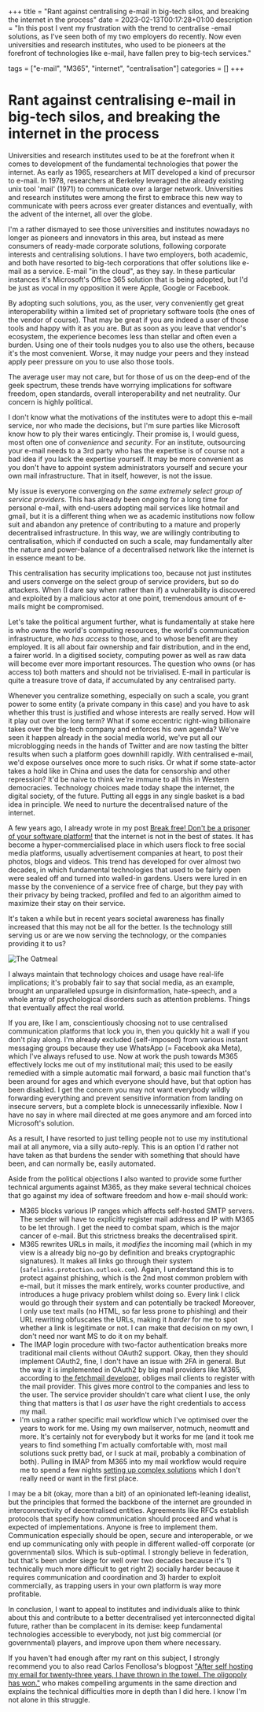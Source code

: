 +++
title = "Rant against centralising e-mail in big-tech silos, and breaking the internet in the process"
date = 2023-02-13T00:17:28+01:00
description = "In this post I vent my frustration with the trend to centralise -email solutions, as I've seen both of my two employers do recently. Now even universities and research institutes, who used to be pioneers at the forefront of technologies like e-mail, have fallen prey to big-tech services."

tags = ["e-mail", "M365", "internet", "centralisation"]
categories = []
+++

# Rant against centralising e-mail in big-tech silos, and breaking the internet in the process

Universities and research institutes used to be at the forefront when it comes
to development of the fundamental technologies that power the internet. As
early as 1965, researchers at MIT developed a kind of precursor to e-mail. In
1978, researchers at Berkeley leveraged the already existing unix tool 'mail'
(1971) to communicate over a larger network. Universities and research
institutes were among the first to embrace this new way to communicate with
peers across ever greater distances and eventually, with the advent of the
internet, all over the globe.

I'm a rather dismayed to see those universities and institutes nowadays no
longer as pioneers and innovators in this area, but instead as mere consumers
of ready-made corporate solutions, following corporate interests and
centralising solutions. I have two employers, both academic, and both have
resorted to big-tech corporations that offer solutions like e-mail as a
service. E-mail "in the cloud", as they say. In these particular instances it's
Microsoft's Office 365 solution that is being adopted, but I'd be just as vocal
in my opposition it were Apple, Google or Facebook.

By adopting such solutions, you, as the user, very conveniently get great
interoperability within a limited set of proprietary software tools (the ones
of the vendor of course). That may be great if you are indeed a user of those
tools and happy with it as you are. But as soon as you leave that vendor's
ecosystem, the experience becomes less than stellar and often even a burden.
Using one of their tools nudges you to also use the others, because it's
the most convenient. Worse, it may nudge your peers and they instead apply peer pressure
on you to use also those tools.

The average user may not care, but for those of us on the deep-end of the geek
spectrum, these trends have worrying implications for software freedom, open
standards, overall interoperability and net neutrality. Our concern is highly
political.

I don't know what the motivations of the institutes were to adopt this e-mail
service, nor who made the decisions, but I'm sure parties like Microsoft know
how to ply their wares enticingly. Their promise is, I would guess, most often
one of *convenience* and *security*. For an institute, outsourcing your e-mail
needs to a 3rd party who has the expertise is of course not a bad idea if you
lack the expertise yourself. It may be more convenient as you don't have to
appoint system administrators yourself and secure your own mail infrastructure.
That in itself, however, is not the issue. 

My issue is everyone converging on *the same extremely select group of service
providers*. This has already been ongoing for a long time for personal e-mail, with
end-users adopting mail services like hotmail and gmail, but it is a different
thing when we as academic institutions now follow suit and abandon any pretence of
contributing to a mature and properly decentralised infrastructure. In this
way, we are willingly contributing to centralisation, which if conducted on such a
scale, may fundamentally alter the nature and power-balance of a decentralised
network like the internet is in essence meant to be.

This centralisation has security implications too, because not just
institutes and users converge on the select group of service providers, but so
do attackers. When (I dare say when rather than if) a vulnerability is
discovered and exploited by a malicious actor at one point, tremendous
amount of e-mails might be compromised.

Let's take the political argument further, what is fundamentally at stake here is who
*owns* the world's computing resources, the world's communication infrastructure,
who *has access* to those, and to whose benefit are they employed. It is
all about fair ownership and fair distribution, and in the end, a fairer world. In
a digitised society, computing power as well as raw data will become ever more
important resources. The question who owns (or has access to) both matters and
should not be trivialised. E-mail in particular is quite a treasure trove of
data, if accumulated by any centralised party.

Whenever you centralize something, especially on such a scale, you grant power
to some entity (a private company in this case) and you have to ask whether
this trust is justified and whose interests are really served. How will it play
out over the long term? What if some eccentric right-wing billionaire takes
over the big-tech company and enforces his own agenda? We've seen it happen
already in the social media world, we've put all our microblogging needs in the
hands of Twitter and are now tasting the bitter results when such a platform
goes downhill rapidly. With centralised e-mail, we'd expose ourselves once more
to such risks. Or what if some state-actor takes a hold like in China and uses
the data for censorship and other repression? It'd be naive to think we're
immune to all this in Western democracies. Technology choices made today shape
the internet, the digital society, of the future. Putting all eggs in any
single basket is a bad idea in principle. We need to nurture the decentralised
nature of the internet.

A few years ago, I already wrote in my post [Break free! Don't be a prisoner of
your software
platform!](https://proycon.anaproy.nl/posts/break-free-do-not-be-a-prisoner-of-your-software/)
that the internet is not in the best of states. It has become a
hyper-commercialised place in which users flock to free social media platforms,
usually advertisement companies at heart, to post their photos, blogs 
and videos. This trend has developed for over almost two decades, in which
fundamental technologies that used to be fairly open were sealed off and turned
into walled-in gardens. Users were lured in en masse by the convenience of a
service free of charge, but they pay with their privacy by being tracked,
profiled and fed to an algorithm aimed to maximize their stay on their service.

It's taken a while but in recent years societal awareness has finally increased
that this may not be all for the better. Is the technology still serving us or
are we now serving the technology, or the companies providing it to us? 

![The Oatmeal](https://s3.amazonaws.com/theoatmeal-img/comics/reaching_people/reaching_people.png)

I always maintain that technology choices and usage have real-life
implications; it's probably fair to say that social media, as an example,
brought an unparalleled upsurge in disinformation, hate-speech, and a whole
array of psychological disorders such as attention problems. Things that
eventually affect the real world. 

If you are, like I am, conscientiously choosing not to use centralised
communication platforms that lock you in, then you quickly hit a wall if you
don't play along. I'm already excluded (self-imposed) from various instant
messaging groups because they use  WhatsApp (= Facebook aka Meta), which I've
always refused to use. Now at work the push towards M365 effectively locks me
out of my institutional mail; this used to be easily remedied with a simple
automatic mail forward, a basic mail function that's been around for ages and
which everyone should have, but that option has been disabled. I get the
concern you may not want everybody wildly forwarding everything and prevent
sensitive information from landing on insecure servers, but a complete block is
unnecessarily inflexible. Now I have no say in where mail directed at me goes
anymore and am forced into Microsoft's solution.

As a result, I have resorted to just telling people not to use my institutional
mail at all anymore, via a silly auto-reply. This is an option I'd rather not have taken
as that burdens the sender with something that should have been, and can
normally be, easily automated.

Aside from the political objections I also wanted to provide some further technical
arguments against M365, as they make several technical choices that go against
my idea of software freedom and how e-mail should work:

* M365 blocks various IP ranges which affects self-hosted SMTP servers. The
  sender will have to explicitly register mail address and IP with M365 to be
  let through. I get the need to combat spam, which is the major cancer of
  e-mail. But this strictness breaks the decentralised spirit.
* M365 rewrites URLs in mails, it *modifies* the incoming mail (which in my
  view is a already big no-go by definition and breaks cryptographic signatures). It
  makes all links go through their system (`safelinks.protection.outlook.com`).
  Again, I understand this is to protect against phishing, which is the 2nd
  most common problem with e-mail, but it misses the mark entirely, works
  counter productive, and introduces a huge privacy problem whilst doing so.
  Every link I click would go through their system and can potentially be
  tracked! Moreover, I only use text mails (no HTML, so far less prone to
  phishing) and their URL rewriting obfuscates the URLs, making it *harder*
  for me to spot whether a link is legitimate or not. I can make that decision
  on my own, I don't need nor want MS to do it on my behalf.
* The IMAP login procedure with two-factor authentication breaks more
  traditional mail clients without OAuth2 support. Okay, then they should
  implement OAuth2, fine, I don't have an issue with 2FA in general. But the way it
  is implemented in OAuth2 by big mail providers like M365, according to
  [the fetchmail
  developer](https://sourceforge.net/p/fetchmail/mailman/message/37724737/), obliges mail clients to register with the mail provider. This
  gives more control to the companies and less to the user. The service
  provider shouldn't care what client I use, the only thing that matters is
  that I *as user* have the right credentials to access my mail. 
* I'm using a rather specific mail workflow which I've optimised over the years
  to work for me. Using my own mailserver, notmuch, neomutt and more. It's
  certainly not for everybody but it works for me (and it took me years to find
  something I'm actually comfortable with, most mail solutions suck pretty bad,
  or I suck at mail, probably a combination of both). Pulling in IMAP from M365
  into my mail workflow would require me to spend a few nights [setting up
  complex
  solutions](https://movementarian.org/blog/posts/fetchmail-and-office-365/)
  which I don't really need or want in the first place.

I may be a bit (okay, more than a bit) of an opinionated left-leaning idealist,
but the principles that formed the backbone of the internet are grounded in
interconnectivity of decentralised entities. Agreements like RFCs establish
protocols that specify how communication should proceed and what is expected of
implementations. Anyone is free to implement them. Communication especially
should be open, secure and interoperable, or we end up communicating only with people
in different walled-off corporate (or governmental) silos. Which is
sub-optimal. I strongly believe in federation, but that's been under siege for
well over two decades because it's 1) technically much more difficult to get
right 2) socially harder because it requires communication and coordination and
3) harder to exploit commercially, as trapping users in your own platform is
way more profitable.

In conclusion, I want to appeal to institutes and individuals alike to think
about this and contribute to a better decentralised yet interconnected digital
future, rather than be complacent in its demise: keep fundamental
technologies accessible to everybody, not just big commercial (or governmental)
players, and improve upon them where necessary. 

If you haven't had enough after my rant on this subject, I strongly recommend you to also read
Carlos Fenollosa's blogpost ["After self hosting my email for twenty-three
years, I have thrown in the towel. The oligopoly has
won."](https://cfenollosa.com/blog/after-self-hosting-my-email-for-twenty-three-years-i-have-thrown-in-the-towel-the-oligopoly-has-won.html)
who makes compelling arguments in the same direction and explains the technical difficulties more in depth than I did here. I know I'm not alone in this struggle.
